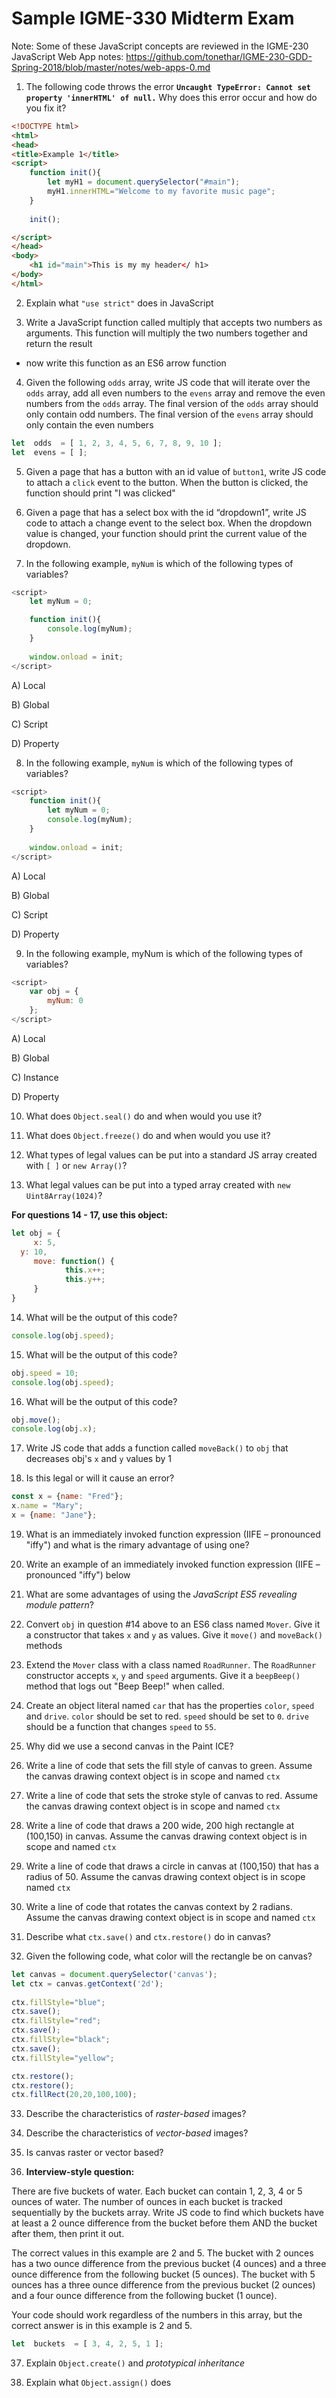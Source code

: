 # Sample IGME-330 Midterm Exam

Note: Some of these JavaScript concepts are reviewed in the IGME-230 JavaScript Web App notes: https://github.com/tonethar/IGME-230-GDD-Spring-2018/blob/master/notes/web-apps-0.md

1. The following code throws the error **`Uncaught TypeError: Cannot set property 'innerHTML' of null.`** Why does this error occur and how do you fix it?

```html
<!DOCTYPE html>
<html>
<head>
<title>Example 1</title>
<script>
	function init(){
		let myH1 = document.querySelector("#main");
		myH1.innerHTML="Welcome to my favorite music page";
	}
	
	init();

</script>
</head>
<body>
	<h1 id="main">This is my my header</ h1>
</body>
</html>
```


2. Explain what `"use strict"` does in JavaScript


3. Write a JavaScript function called multiply that accepts two numbers as arguments. This function will multiply the two numbers together and return the result

- now write this function as an ES6 arrow function


4. Given the following `odds` array, write JS code that will iterate over the `odds` array, add all even numbers to the `evens` array and remove the even numbers from the `odds` array. 
The final version of the `odds` array should only contain odd numbers. The final version of the `evens` array should only contain the even numbers

```js
let  odds  = [ 1, 2, 3, 4, 5, 6, 7, 8, 9, 10 ];
let  evens = [ ];
```

5. Given a page that has a button with an id value of `button1`, write JS code to attach a `click` event to the button. When the button is clicked, the function should print "I was clicked"


6. Given a page that has a select box with the id “dropdown1”, write JS code to attach a change event to the select box. When the dropdown value is changed, your function should print the current value of the dropdown.


7. In the following example, `myNum` is which of the following types of variables? 

```js
<script>
	let myNum = 0; 

	function init(){
		console.log(myNum);
	}
	
	window.onload = init;
</script>
```

A)	Local

B)	Global

C)	Script

D)	Property


8. In the following example, `myNum` is which of the following types of variables? 

```js
<script>
	function init(){
		let myNum = 0;
		console.log(myNum);
	}
	
	window.onload = init;
</script>
```

A)	Local

B)	Global

C)	Script

D)	Property


9. In the following example, myNum is which of the following types of variables? 

```js
<script>
	var obj = {
		myNum: 0
	};
</script>
```

A)	Local

B)	Global

C)	Instance

D)	Property


10.	 What does `Object.seal()` do and when would you use it?


11. What does `Object.freeze()` do and when would you use it?


12. What types of legal values can be put into a standard JS array created with `[ ]` or `new Array()`?


13.	What legal values can be put into a typed array created with `new Uint8Array(1024)`?


**For questions 14 - 17, use this object:**

```js
let obj = {
     x: 5,
  y: 10,
     move: function() {
         	this.x++;
            this.y++;
     }
}
```

14.	 What will be the output of this code?

```js
console.log(obj.speed);
```


15. What will be the output of this code?

```js
obj.speed = 10;
console.log(obj.speed);
```


16. What will be the output of this code?

```js
obj.move();
console.log(obj.x);
```


17. Write JS code that adds a function called `moveBack()` to `obj` that decreases obj's `x` and `y` values by 1


18. Is this legal or will it cause an error?

```js
const x = {name: "Fred"};
x.name = "Mary";
x = {name: "Jane"};
```


19. What is an immediately invoked function expression (IIFE – pronounced "iffy") and what is the rimary advantage of using one? 


20. Write an example of an immediately invoked function expression (IIFE – pronounced "iffy") below


21. What are some advantages of using the *JavaScript ES5 revealing module pattern*?


22. Convert `obj` in question #14 above to an ES6 class named `Mover`. Give it a constructor that takes `x` and `y` as values. Give it `move()` and `moveBack()` methods


23. Extend the `Mover` class with a class named `RoadRunner`. The `RoadRunner` constructor accepts `x`, `y` and `speed` arguments. Give it a `beepBeep()` method that logs out "Beep Beep!" when called. 


24. Create an object literal named `car` that has the properties `color`, `speed` and `drive`. `color` should be set to red. `speed` should be set to `0`. `drive` should be a function that changes `speed` to `55`.


25. Why did we use a second canvas in the Paint ICE?


26. Write a line of code that sets the fill style of canvas to green. Assume the canvas drawing context object is in scope and named `ctx`


27. Write a line of code that sets the stroke style of canvas to red. Assume the canvas drawing context object is in scope and named `ctx`


28. Write a line of code that draws a 200 wide, 200 high rectangle at (100,150) in canvas. Assume the canvas drawing context object is in scope and named `ctx`


29. Write a line of code that draws a circle in canvas at (100,150) that has a radius of 50. Assume the canvas drawing context object is in scope named `ctx`


30. Write a line of code that rotates the canvas context by 2 radians. Assume the canvas drawing context object is in scope and named `ctx`


31. Describe what `ctx.save()` and `ctx.restore()` do in canvas?


32. Given the following code, what color will the rectangle be on canvas?

```js
let canvas = document.querySelector('canvas');              	
let ctx = canvas.getContext('2d');
 
ctx.fillStyle="blue";
ctx.save();
ctx.fillStyle="red";	
ctx.save();
ctx.fillStyle="black";
ctx.save();
ctx.fillStyle="yellow";

ctx.restore();
ctx.restore();
ctx.fillRect(20,20,100,100);
```


33. Describe the characteristics of *raster-based* images?


34. Describe the characteristics of *vector-based* images?


35. Is canvas raster or vector based?


36. **Interview-style question:**

There are five buckets of water. Each bucket can contain 1, 2, 3, 4 or 5 ounces of water. The number of ounces in each bucket is tracked sequentially by the buckets array. Write JS code to find which buckets have at least a 2 ounce difference from the bucket before them AND the bucket after them, then print it out. 

The correct values in this example are 2 and 5. The bucket with 2 ounces has a two ounce difference from the previous bucket (4 ounces) and a three ounce difference from the following bucket (5 ounces). The bucket with 5 ounces has a three ounce difference from the previous bucket (2 ounces) and a four ounce difference from the following bucket (1 ounce).

Your code should work regardless of the numbers in this array, but the correct answer is in this example is 2 and 5. 

```js
let  buckets  = [ 3, 4, 2, 5, 1 ];
```

37. Explain `Object.create()` and *prototypical inheritance*


38. Explain what `Object.assign()` does
